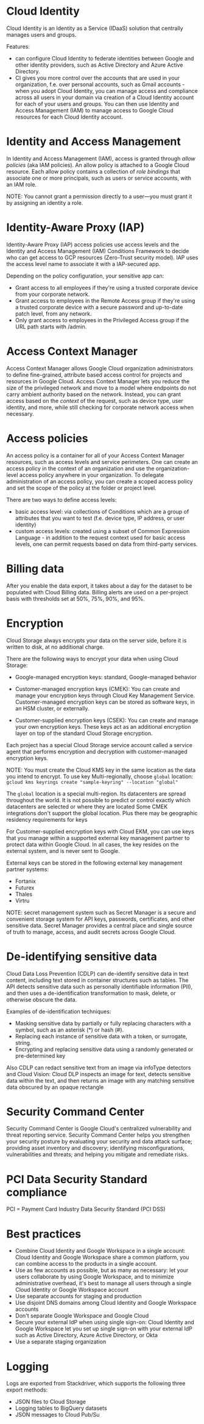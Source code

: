 # Cloud Identity

Cloud Identity is an Identity as a Service (IDaaS) solution that centrally manages users and groups. 

Features:
- can configure Cloud Identity to federate identities between Google and other identity providers, such as Active Directory and Azure Active Directory.
- CI gives you more control over the accounts that are used in your organization, f.e. over personal accounts, such as Gmail accounts - when you adopt Cloud Identity, you can manage access and compliance across all users in your domain via creation of a Cloud Identity account for each of your users and groups. You can then use Identity and Access Management (IAM) to manage access to Google Cloud resources for each Cloud Identity account.

# Identity and Access Management

In Identity and Access Management (IAM), access is granted through _allow policies_ (aka IAM policies). An allow policy is attached to a Google Cloud resource. Each allow policy contains a collection of _role bindings_ that associate one or more principals, such as users or service accounts, with an IAM role. 

NOTE: You cannot grant a permission directly to a user—you must grant it by assigning an identity a role.

# Identity-Aware Proxy (IAP) 

Identity-Aware Proxy (IAP) access policies use access levels and the Identity and Access Management (IAM) Conditions Framework to decide who can get access to GCP resources (Zero-Trust security model).
IAP uses the access level name to associate it with a IAP-secured app.

Depending on the policy configuration, your sensitive app can:

- Grant access to all employees if they're using a trusted corporate device from your corporate network.
- Grant access to employees in the Remote Access group if they're using a trusted corporate device with a secure password and up-to-date patch level, from any network.
- Only grant access to employees in the Privileged Access group if the URL path starts with /admin.

# Access Context Manager

Access Context Manager allows Google Cloud organization administrators to define fine-grained, attribute based access control for projects and resources in Google Cloud.
Access Context Manager lets you reduce the size of the privileged network and move to a model where endpoints do not carry ambient authority based on the network. Instead, you can grant access based on the _context_ of the request, such as device type, user identity, and more, while still checking for corporate network access when necessary.

# Access policies

An access policy is a container for all of your Access Context Manager resources, such as access levels and service perimeters.
One can create an access policy in the context of an organization and use the organization-level access policy anywhere in your organization. To delegate administration of an access policy, you can create a scoped access policy and set the scope of the policy at the folder or project level.


There are two ways to define access levels:

- basic access level: via collections of Conditions which are a group of attributes that you want to test (f.e. device type, IP address, or user identity)
- custom access levels: created using a subset of Common Expression Language - in addition to the request context used for basic access levels, one can permit requests based on data from third-party services. 


# Billing data

After you enable the data export, it takes about a day for the dataset to be populated with Cloud Billing data. 
Billing alerts are used on a per-project basis with thresholds set at 50%, 75%, 90%, and 95%.


# Encryption

Cloud Storage always encrypts your data on the server side, before it is written to disk, at no additional charge.

There are the following ways to encrypt your data when using Cloud Storage:
 
- Google-managed encryption keys: standard, Google-managed behavior

- Customer-managed encryption keys (CMEK): You can create and manage your encryption keys through Cloud Key Management Service. Customer-managed encryption keys can be stored as software keys, in an HSM cluster, or externally.

- Customer-supplied encryption keys (CSEK): You can create and manage your own encryption keys. These keys act as an additional encryption layer on top of the standard Cloud Storage encryption.

Each project has a special Cloud Storage service account called a service agent that performs encryption and decryption with customer-managed encryption keys.

NOTE: You must create the Cloud KMS key in the same location as the data you intend to encrypt. 
To use key Multi-regionally, choose `global` location: `gcloud kms keyrings create "sample-keyring" --location "global"`

The `global` location is a special multi-region. Its datacenters are spread throughout the world. It is not possible to predict or control exactly which datacenters are selected or where they are located
Some CMEK integrations don't support the global location. Plus there may be geographic residency requirements for keys


For Customer-supplied encryption keys with Cloud EKM, you can use keys that you manage within a supported external key management partner to protect data within Google Cloud. In all cases, the key resides on the external system, and is never sent to Google.

External keys can be stored in the following external key management partner systems:

- Fortanix
- Futurex
- Thales
- Virtru

NOTE: secret management system such as Secret Manager is a secure and convenient storage system for API keys, passwords, certificates, and other sensitive data. Secret Manager provides a central place and single source of truth to manage, access, and audit secrets across Google Cloud.

# De-identifying sensitive data

Cloud Data Loss Prevention (CDLP) can de-identify sensitive data in text content, including text stored in container structures such as tables.
The API detects sensitive data such as personally identifiable information (PII), and then uses a de-identification transformation to mask, delete, or otherwise obscure the data. 

Examples of de-identification techniques:

- Masking sensitive data by partially or fully replacing characters with a symbol, such as an asterisk (*) or hash (#).
- Replacing each instance of sensitive data with a token, or surrogate, string.
- Encrypting and replacing sensitive data using a randomly generated or pre-determined key

Also CDLP can redact sensitive text from an image via infoType detectors and Cloud Vision: Cloud DLP inspects an image for text, detects sensitive data within the text, and then returns an image with any matching sensitive data obscured by an opaque rectangle

# Security Command Center

Security Command Center is Google Cloud's centralized vulnerability and threat reporting service. Security Command Center helps you strengthen your security posture by evaluating your security and data attack surface; providing asset inventory and discovery; identifying misconfigurations, vulnerabilities and threats; and helping you mitigate and remediate risks.

# PCI Data Security Standard compliance

PCI =  Payment Card Industry Data Security Standard (PCI DSS)


# Best practices

- Combine Cloud Identity and Google Workspace in a single account: Cloud Identity and Google Workspace share a common platform, you can combine access to the products in a single account.
- Use as few accounts as possible, but as many as necessary:  let your users collaborate by using Google Workspace, and to minimize administrative overhead, it's best to manage all users through a single Cloud Identity or Google Workspace account
- Use separate accounts for staging and production
- Use disjoint DNS domains among Cloud Identity and Google Workspace accounts
- Don't separate Google Workspace and Google Cloud
- Secure your external IdP when using single sign-on: Cloud Identity and Google Workspace let you set up single sign-on with your external IdP such as Active Directory, Azure Active Directory, or Okta
- Use a separate staging organization

# Logging

Logs are exported from Stackdriver, which supports the following three export methods:
- JSON files to Cloud Storage
- Logging tables to BigQuery datasets
- JSON messages to Cloud Pub/Su
